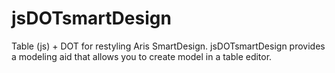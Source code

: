 # jsDOTsmartDesign
Table (js) + DOT for restyling Aris SmartDesign. jsDOTsmartDesign provides a modeling aid that allows you to create model in a table editor.
